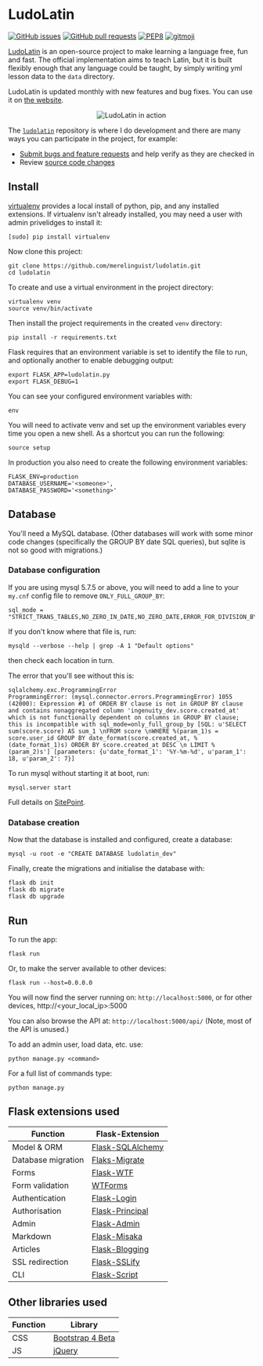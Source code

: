 # LudoLatin

[![GitHub issues](https://img.shields.io/github/issues/ludolatin/ludolatin.svg?style=flat-square)]()
[![GitHub pull requests](https://img.shields.io/github/issues-pr/ludolatin/ludolatin.svg?style=flat-square)]()
[![PEP8](https://img.shields.io/badge/code%20style-pep8-orange.svg?style=flat-square)](https://www.python.org/dev/peps/pep-0008/)
[![gitmoji](https://img.shields.io/badge/gitmoji-%20😜%20😍-FFDD67.svg?style=flat-square)](https://github.com/carloscuesta/gitmoji)

[LudoLatin](https://www.ludolatin.com) is an open-source project to make learning a language free, fun and fast. The official implementation aims to teach Latin, but it is built flexibly enough that any language could be taught, by simply writing yml lesson data to the `data` directory.

LudoLatin is updated monthly with new features and bug fixes. You can use it on [the website](https://www.ludolatin.com).

<p align="center">
  <img alt="LudoLatin in action" src="https://user-images.githubusercontent.com/24858006/33909961-272933ce-df85-11e7-8c47-df6ab26d2b44.png">
</p>

The [`ludolatin`](https://github.com/ludolatin/ludolatin) repository is where I do development and there are many ways you can participate in the project, for example:

* [Submit bugs and feature requests](https://github.com/ludolatin/ludolatin/issues) and help verify as they are checked in
* Review [source code changes](https://github.com/ludolatin/ludolatin/pulls)

## Install
[virtualenv](https://virtualenv.pypa.io/en/stable/) provides a local install of python, pip, and any installed extensions.
If virtualenv isn't already installed, you may need a user with admin privelidges to install it:

```
[sudo] pip install virtualenv
```

Now clone this project:

```
git clone https://github.com/merelinguist/ludolatin.git
cd ludolatin
```

To create and use a virtual environment in the project directory:

```
virtualenv venv
source venv/bin/activate
```

Then install the project requirements in the created `venv` directory:

```
pip install -r requirements.txt
```

Flask requires that an environment variable is set to identify the file to run,
and optionally another to enable debugging output:

```
export FLASK_APP=ludolatin.py
export FLASK_DEBUG=1
```

You can see your configured environment variables with:

```
env
```

You will need to activate venv and set up the environment variables every time you open a new shell.
As a shortcut you can run the following:

```
source setup
```

In production you also need to create the following environment variables: 
```
FLASK_ENV=production
DATABASE_USERNAME='<someone>',
DATABASE_PASSWORD='<something>'

```


## Database

You'll need a MySQL database. (Other databases will work with some minor code changes 
(specifically the GROUP BY date SQL queries), but sqlite is not so good with migrations.)

### Database configuration
If you are using mysql 5.7.5 or above, you will need to add a line to your `my.cnf` config file to remove
`ONLY_FULL_GROUP_BY`:

```
sql_mode = "STRICT_TRANS_TABLES,NO_ZERO_IN_DATE,NO_ZERO_DATE,ERROR_FOR_DIVISION_BY_ZERO,NO_AUTO_CREATE_USER,NO_ENGINE_SUBSTITUTION"
```

If you don't know where that file is, run: 
```
mysqld --verbose --help | grep -A 1 "Default options"
```

then check each location in turn.

The error that you'll see without this is:
```
sqlalchemy.exc.ProgrammingError
ProgrammingError: (mysql.connector.errors.ProgrammingError) 1055 (42000): Expression #1 of ORDER BY clause is not in GROUP BY clause and contains nonaggregated column 'ingenuity_dev.score.created_at' which is not functionally dependent on columns in GROUP BY clause; this is incompatible with sql_mode=only_full_group_by [SQL: u'SELECT sum(score.score) AS sum_1 \nFROM score \nWHERE %(param_1)s = score.user_id GROUP BY date_format(score.created_at, %(date_format_1)s) ORDER BY score.created_at DESC \n LIMIT %(param_2)s'] [parameters: {u'date_format_1': '%Y-%m-%d', u'param_1': 18, u'param_2': 7}]
```

To run mysql without starting it at boot, run:
```
mysql.server start
```

Full details on [SitePoint](https://www.sitepoint.com/quick-tip-how-to-permanently-change-sql-mode-in-mysql/).

### Database creation

Now that the database is installed and configured, create a database:

```
mysql -u root -e "CREATE DATABASE ludolatin_dev"
```

Finally, create the migrations and initialise the database with:

```
flask db init
flask db migrate
flask db upgrade
```


## Run

To run the app:

```
flask run
```

Or, to make the server available to other devices:

```
flask run --host=0.0.0.0
```

You will now find the server running on: `http://localhost:5000`, or for other devices, http://<your_local_ip>:5000

You can also browse the API at: `http://localhost:5000/api/` (Note, most of the API is unused.)

To add an admin user, load data, etc. use:

```
python manage.py <command>
```

For a full list of commands type:

```
python manage.py
```

## Flask extensions used

Function            | Flask-Extension
------------------- | -----------------------
Model & ORM         | [Flask-SQLAlchemy](http://flask-sqlalchemy.pocoo.org/)
Database migration  | [Flaks-Migrate](http://flask-migrate.readthedocs.io/)
Forms               | [Flask-WTF](https://flask-wtf.readthedocs.io/)
Form validation     | [WTForms](https://wtforms.readthedocs.io/)
Authentication      | [Flask-Login](https://flask-login.readthedocs.org/)
Authorisation       | [Flask-Principal](https://flask-principal.readthedocs.io/)
Admin               | [Flask-Admin](https://flask-admin.readthedocs.io/)
Markdown            | [Flask-Misaka](https://flask-misaka.readthedocs.io/)
Articles            | [Flask-Blogging](https://flask-blogging.readthedocs.io/)
SSL redirection     | [Flask-SSLify](https://github.com/kennethreitz/flask-sslify)
CLI                 | [Flask-Script](https://flask-script.readthedocs.io/)

## Other libraries used

Function | Library
-------- | -------
CSS      | [Bootstrap 4 Beta](https://getbootstrap.com/)
JS       | [jQuery](https://jquery.com/)
